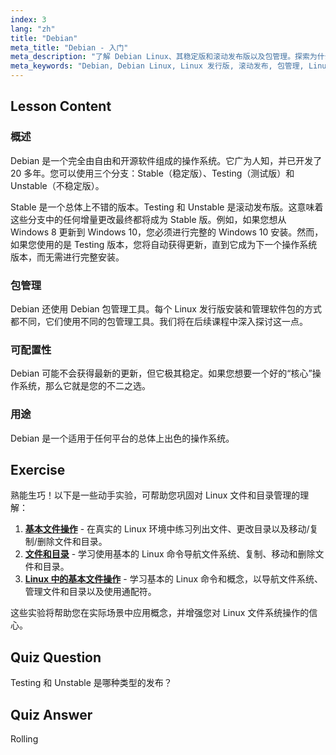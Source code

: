 ```yaml
---
index: 3
lang: "zh"
title: "Debian"
meta_title: "Debian - 入门"
meta_description: "了解 Debian Linux、其稳定版和滚动发布版以及包管理。探索为什么 Debian 是初学者和中级用户的绝佳核心操作系统。"
meta_keywords: "Debian, Debian Linux, Linux 发行版, 滚动发布, 包管理, Linux 教程, Linux 初学者, Linux 指南"
---
```


## Lesson Content

### 概述

Debian 是一个完全由自由和开源软件组成的操作系统。它广为人知，并已开发了 20 多年。您可以使用三个分支：Stable（稳定版）、Testing（测试版）和 Unstable（不稳定版）。

Stable 是一个总体上不错的版本。Testing 和 Unstable 是滚动发布版。这意味着这些分支中的任何增量更改最终都将成为 Stable 版。例如，如果您想从 Windows 8 更新到 Windows 10，您必须进行完整的 Windows 10 安装。然而，如果您使用的是 Testing 版本，您将自动获得更新，直到它成为下一个操作系统版本，而无需进行完整安装。

### 包管理

Debian 还使用 Debian 包管理工具。每个 Linux 发行版安装和管理软件包的方式都不同，它们使用不同的包管理工具。我们将在后续课程中深入探讨这一点。

### 可配置性

Debian 可能不会获得最新的更新，但它极其稳定。如果您想要一个好的“核心”操作系统，那么它就是您的不二之选。

### 用途

Debian 是一个适用于任何平台的总体上出色的操作系统。

## Exercise

熟能生巧！以下是一些动手实验，可帮助您巩固对 Linux 文件和目录管理的理解：

1.  **[基本文件操作](https://labex.io/zh/labs/linux-basic-files-operations-270248)** - 在真实的 Linux 环境中练习列出文件、更改目录以及移动/复制/删除文件和目录。
2.  **[文件和目录](https://labex.io/zh/labs/linux-files-and-directories-270246)** - 学习使用基本的 Linux 命令导航文件系统、复制、移动和删除文件和目录。
3.  **[Linux 中的基本文件操作](https://labex.io/zh/labs/linux-basic-file-operations-in-linux-18001)** - 学习基本的 Linux 命令和概念，以导航文件系统、管理文件和目录以及使用通配符。

这些实验将帮助您在实际场景中应用概念，并增强您对 Linux 文件系统操作的信心。

## Quiz Question

Testing 和 Unstable 是哪种类型的发布？

## Quiz Answer

Rolling